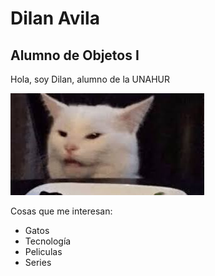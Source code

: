 # Dilan Avila
## Alumno de Objetos I

Hola, soy Dilan, alumno de la UNAHUR

![foto](download.jpg)

Cosas que me interesan:
* Gatos
* Tecnología
* Peliculas
* Series
